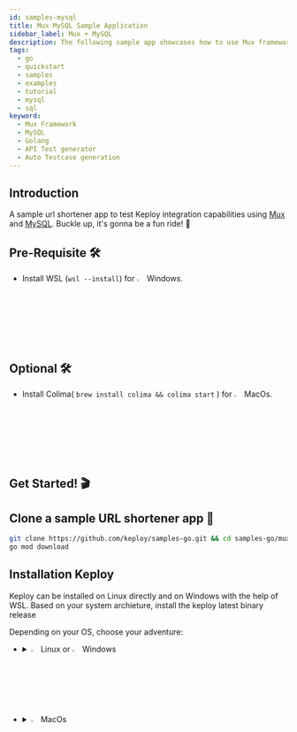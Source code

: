 ```yaml
---
id: samples-mysql
title: Mux MySQL Sample Application
sidebar_label: Mux + MySQL
description: The following sample app showcases how to use Mux framework and the Keploy Platform.
tags:
  - go
  - quickstart
  - samples
  - examples
  - tutorial
  - mysql
  - sql
keyword:
  - Mux Framework
  - MySQL
  - Golang
  - API Test generator
  - Auto Testcase generation
---
```


## Introduction

A sample url shortener app to test Keploy integration capabilities using [Mux](https://github.com/gorilla/mux) and [MySQL](https://www.mysql.com/). Buckle up, it's gonna be a fun ride! 🎢

## Pre-Requisite 🛠️

- Install WSL (`wsl --install`) for <img src="/docs/img/os/windows.png" alt="Windows" width="3%" /> Windows.

## Optional 🛠️

- Install Colima( `brew install colima && colima start` ) for <img src="/docs/img/os/macos.png" alt="MacOS" width="3%" /> MacOs.

## Get Started! 🎬

## Clone a sample URL shortener app 🧪

```bash
git clone https://github.com/keploy/samples-go.git && cd samples-go/mux-mysql
go mod download
```

## Installation Keploy

Keploy can be installed on Linux directly and on Windows with the help of WSL. Based on your system archieture, install the keploy latest binary release

Depending on your OS, choose your adventure:

- <details>
   <summary><img src="/docs/img/os/linux.png" alt="Linux" width="3%" /> Linux or <img src="/docs/img/os/windows.png" alt="Windows" width="3%" /> Windows</summary>

  Alright, let's equip ourselves with the **latest Keploy binary**:

  ```bash
  curl --silent --location "https://github.com/keploy/keploy/releases/latest/download/keploy_linux_amd64.tar.gz" | tar xz -C /tmp
  sudo mkdir -p /usr/local/bin && sudo mv /tmp/keploy /usr/local/bin && keploy
  ```

  If everything goes right, your screen should look a bit like this:

   <img src="/docs/img/code-snippets/install-keploy-logs.png" alt="Test Case Generator" width="50%" />

  Moving on...

   <details>
   <summary style={{ fontWeight: 'bold', fontSize: '1.17em', marginLeft: '0.5em' }}>Run App on 🐧 Linux / WSL </summary>

  ### Start MySQL Instance

  Start the MySQL instance

  ```bash
    docker run -p 3306:3306 --rm --name mysql --network keploy-network -e MYSQL_ROOT_PASSWORD=my-secret-pw -d mysql:latest
  ```

  ### Capture the Testcases

  Now, we will create the binary of our application:-

  ```zsh
  export ConnectionString="root:my-secret-pw@tcp(localhost:3306)/mysql"
  go build -o main
  ```

  Once we have our binary file ready,this command will start the recording of API calls using ebpf:-

  ```shell
  sudo -E keploy record -c "./main"
  ```

  Make API Calls using Hoppscotch, Postman or cURL command. Keploy with capture those calls to generate the test-suites containing testcases and data mocks.

  ### Generate testcases

  To generate testcases we just need to make some API calls. You can use [Postman](https://www.postman.com/), [Hoppscotch](https://hoppscotch.io/), or simply `curl`

  #### Generate shortened url

  ```bash
  '{
  curl --request POST \
    --url http://localhost:8082/url \
    --header 'content-type: application/json' \
    --data '{
    "url": "https://github.com"
  }'
  ```

  this will return the shortened url. The ts would automatically be ignored during testing because it'll always be different.

  ```bash
  {"message":"Converted","link":"http://localhost:8080/link/1","status":true}
  ```

  #### Access all the shortened urls

  1. By using Curl Command

  ```bash
  curl localhost:8080/all
  ```

  Now both these API calls were captured as **editable** testcases and written to `keploy/tests` folder. The keploy directory would also have `mocks` file that contains all the outputs of MySQL operations. Here's what the folder structure look like:

  ![Testcase](/img/mux-mysql-keploy-record.png)

  Now, let's see the magic! ✨💫

  Want to see if everything works as expected?

  ## Run the Testcases

  Now let's run the test mode (in the echo-sql directory, not the Keploy directory).

  ```shell
  sudo -E keploy test -c "./main" --delay 10
  ```

  output should look like

  ![Testrun](/img/mux-mysql-keploy-tests.png)

  So no need to setup fake database/apis MySQL or write mocks for them. Keploy automatically mocks them and, **The application thinks it's talking to MySQL 😄**

  ## Wrapping it up 🎉

  Congrats on the journey so far! You've seen Keploy's power, flexed your coding muscles, and had a bit of fun too! Now, go out there and keep exploring, innovating, and creating! Remember, with the right tools and a sprinkle of fun, anything's possible.😊🚀

  Happy coding! ✨👩‍💻👨‍💻✨

   </details>

   <details>
   <summary style={{ fontWeight: 'bold', fontSize: '1.17em', marginLeft: '0.5em' }}> Run App with <img src="/docs/img/os/docker.png" alt="Docker Container" width="3%" /> Docker </summary>

  > To establish a network for your application using Keploy on Docker, follow these steps.
  > If you're using a docker-compose network, replace keploy-network with your app's `docker_compose_network_name` below.

  ## Let's start the MySQL Instance

  Start the MySQL instance:-

  ```zsh
    docker run -p 3306:3306 --rm --name mysql -e MYSQL_ROOT_PASSWORD=my-secret-pw -d mysql:latest
  ```

  Now, we will create the docker image of our application:-

  ```zsh
  docker build -t url-short .
  ```

  ## Capture the Testcases

  ```zsh
  keploy record -c "docker run -p 8080:8080 --name urlshort --rm --network keploy-network url-short:latest"
  ```

  ![Testcase](https://github.com/heyyakash/samples-go/assets/85030597/2b4f3c04-4631-4f9a-b317-7fdb6db87879)

  ### Generate testcases

  To genereate testcases we just need to make some API calls. You can use Postman, Hoppscotch, or simply curl

  1. Generate shortned url

  ```bash
  curl --request POST \
    --url http://localhost:8082/url \
    --header 'content-type: application/json' \
    --data '{
    "url": "https://google.com"
  }'
  ```

  this will return the shortened url.

  ```json
  {
  curl -X POST localhost:8080/create -H "Content-Type: application/json" -d '{"link":"https://google.com"}'
  }
  ```

  2. Redirect to original url from shòrtened url

  ```bash
  curl localhost:8080/links/1
  ```

  Now, let's see the magic! 🪄💫

  Now both these API calls were captured as a testcase and should be visible on the Keploy CLI. You should be seeing an app named keploy folder with the test cases we just captured and data mocks created

  ## Run the captured testcases

  Now that we have our testcase captured, run the test file.

  ```zsh
  keploy test -c "sudo docker run -p 8082:8082 --net keploy-network --name echoSqlApp echo-app:1.0 echoSqlApp" --delay 10
  ```

  So no need to setup dependencies like mongoDB, web-go locally or write mocks for your testing.

  The application thinks it's talking to mongoDB 😄

  We will get output something like this:
  ![Testrun](https://github.com/heyyakash/samples-go/assets/85030597/472cab5e-9687-4fc5-bd57-3c52f56feedf)

  ## Wrapping it up 🎉

  Congrats on the journey so far! You've seen Keploy's power, flexed your coding muscles, and had a bit of fun too! Now, go out there and keep exploring, innovating, and creating! Remember, with the right tools and a sprinkle of fun, anything's possible.😊🚀

  Happy coding! ✨👩‍💻👨‍💻✨
   </details>

   </details>

- <details>
   <summary><img src="/docs/img/os/macos.png" alt="MacOS" width="3%" /> MacOs </summary>

  Dive straight in, but first in case you're using **Keploy** with **Colima**, give it a gentle nudge with (`colima start`). Let's make sure it's awake and ready for action!

  ### Use Keploy with Docker-Desktop

  Note: To run Keploy on MacOS through [Docker](https://docs.docker.com/desktop/release-notes/#4252) the version must be `4.25.2` or above.

  #### Creating Docker Volume

  ```bash
  docker volume create --driver local --opt type=debugfs --opt device=debugfs debugfs
  ```

  ### Use Keploy with Colima

  To start colima, you can run:

  ```bash
  colima start
  ```

  ## Let's start the MySQL Instance

  Using the docker-compose file we will start our instance:-

  ```zsh
  docker run -p 3306:3306 --rm --name mysql --network keploy-network -e MYSQL_ROOT_PASSWORD=my-secret-pw -d mysql:latest
  ```

  Now, we will create the docker image of our application:-

  ```zsh
  docker build -t url-short .
  ```

  ## Capture the Testcases

  ```zsh
  keploy record -c "docker run -p 8080:8080 --name urlshort --rm --network keploy-network url-short:latest"
  ```

  ![Testcase](https://github.com/heyyakash/samples-go/assets/85030597/2b4f3c04-4631-4f9a-b317-7fdb6db87879)

  ### Generate testcases

  To genereate testcases we just need to make some API calls. You can use Postman, Hoppscotch, or simply curl

  1. Generate shortned url

  ```bash
  curl --request POST \
    --url http://localhost:8082/url \
    --header 'content-type: application/json' \
    --data '{
    "url": "https://google.com"
  }'
  ```

  this will return the shortened url.

  ```json
  {
    "message": "Converted",
    "link": "http://localhost:8080/link/1",
    "status": true
  }
  ```

  2. Redirect to original url from shòrtened url

  ```
  curl --request GET \
    --url http://localhost:8082/Lhr4BWAi
  ```

  Now, let's see the magic! 🪄💫

  Now both these API calls were captured as a testcase and should be visible on the Keploy CLI. You should be seeing an app named keploy folder with the test cases we just captured and data mocks created

  ## Run the captured testcases

  Now that we have our testcase captured, run the test file.

  ```zsh
   keploy record -c "docker run -p 8080:8080 --name urlshort --rm --network keploy-network url-short:latest"
  ```

  So no need to setup dependencies like MySQL, web-go locally or write mocks for your testing.

  The application thinks it's talking to MySQL 😄

  We will get output something like this:
  ![Testrun](/img/mux-mysql-keploy-tests.png)

  ## Wrapping it up 🎉

  Congrats on the journey so far! You've seen Keploy's power, flexed your coding muscles, and had a bit of fun too! Now, go out there and keep exploring, innovating, and creating! Remember, with the right tools and a sprinkle of fun, anything's possible.😊🚀

  Happy coding! ✨👩‍💻👨‍💻✨

   </details>
